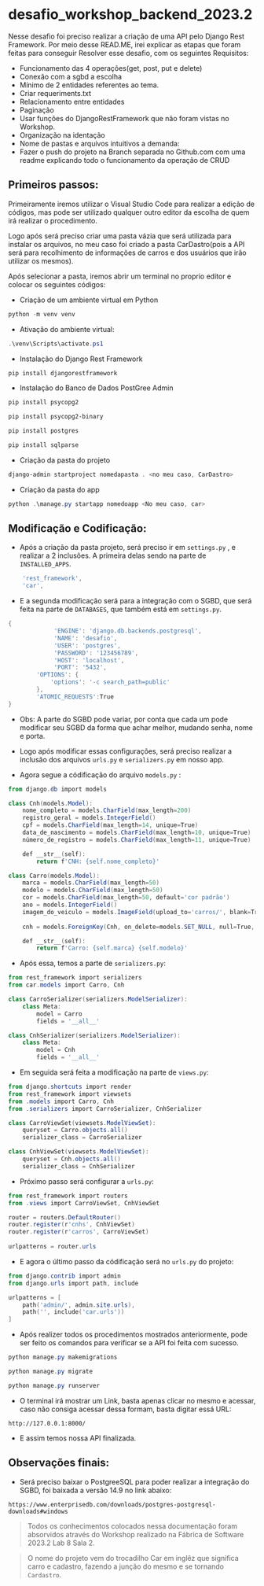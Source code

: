 # desafio_workshop_backend_2023.2

Nesse desafio foi preciso realizar a criação de uma API pelo Django Rest Framework. Por meio desse READ.ME, irei explicar as etapas que foram feitas para conseguir Resolver esse desafio, com os seguintes Requisitos:

- Funcionamento das 4 operações(get, post, put e delete)
- Conexão com a sgbd a escolha
- Mínimo de 2 entidades referentes ao tema.
- Criar requeriments.txt
- Relacionamento entre entidades
- Paginação
- Usar funções do DjangoRestFramework que não foram vistas no Workshop.
- Organização na identação
- Nome de pastas e arquivos intuitivos a demanda:
- Fazer o push do projeto na Branch separada no Github.com com uma readme explicando todo o funcionamento da operação de CRUD

## Primeiros passos:

Primeiramente iremos utilizar o Visual Studio Code para realizar a edição de códigos, mas pode ser utilizado qualquer outro editor da escolha de quem irá realizar o procedimento.

Logo após será preciso criar uma pasta vázia que será utilizada para instalar os arquivos, no meu caso foi criado a pasta CarDastro(pois a API será para recolhimento de informações de carros e dos usuários que irão utilizar os mesmos).

Após selecionar a pasta, iremos abrir um terminal no proprio editor e colocar os seguintes códigos:

- Criação de um ambiente virtual em Python

```ps1
python -m venv venv
```

- Ativação do ambiente virtual:

```ps1
.\venv\Scripts\activate.ps1
```

- Instalação do Django Rest Framework

 ```ps1
pip install djangorestframework
```
- Instalação do Banco de Dados PostGree Admin

 ```ps1
pip install psycopg2

pip install psycopg2-binary

pip install postgres

pip install sqlparse
```
- Criação da pasta do projeto

```ps1
django-admin startproject nomedapasta . <no meu caso, CarDastro>
```

- Criação da pasta do app

```ps1
python .\manage.py startapp nomedoapp <No meu caso, car> 
```

## Modificação e Codificação:

- Após a criação da pasta projeto, será preciso ir em ```settings.py``` , e realizar a 2 inclusões. A primeira delas sendo na parte de ```INSTALLED_APPS```.

```ps1
    'rest_framework',
    'car',
```

- E a segunda modificação será para a integração com o SGBD, que será feita na parte de ```DATABASES```, que também está em ```settings.py```.

```ps1
{
             'ENGINE': 'django.db.backends.postgresql',
             'NAME': 'desafio',
             'USER': 'postgres',
             'PASSWORD': '123456789',
             'HOST': 'localhost',
             'PORT': '5432',
        'OPTIONS': {
            'options': '-c search_path=public'
        },
        'ATOMIC_REQUESTS':True
}
```
- Obs: A parte do SGBD pode variar, por conta que cada um pode modificar seu SGBD da forma que achar melhor, mudando senha, nome e porta.

- Logo após modificar essas configurações, será preciso realizar a inclusão dos arquivos ```urls.py``` e ```serializers.py``` em nosso app.

- Agora segue a códificação do arquivo ```models.py``` :

```ps1
from django.db import models

class Cnh(models.Model):
    nome_completo = models.CharField(max_length=200)
    registro_geral = models.IntegerField()
    cpf = models.CharField(max_length=14, unique=True)
    data_de_nascimento = models.CharField(max_length=10, unique=True)
    número_de_registro = models.CharField(max_length=11, unique=True)

    def __str__(self):
        return f'CNH: {self.nome_completo}'

class Carro(models.Model):
    marca = models.CharField(max_length=50)
    modelo = models.CharField(max_length=50)
    cor = models.CharField(max_length=50, default='cor padrão')
    ano = models.IntegerField()
    imagem_do_veiculo = models.ImageField(upload_to='carros/', blank=True, null=True)
    
    cnh = models.ForeignKey(Cnh, on_delete=models.SET_NULL, null=True, blank=True)

    def __str__(self):
        return f'Carro: {self.marca} {self.modelo}'
```

- Após essa, temos a parte de ```serializers.py```:

```ps1
from rest_framework import serializers
from car.models import Carro, Cnh

class CarroSerializer(serializers.ModelSerializer):
    class Meta:
        model = Carro
        fields = '__all__'

class CnhSerializer(serializers.ModelSerializer):
    class Meta:
        model = Cnh
        fields = '__all__'
```

- Em seguida será feita a modificação na parte de ```views.py```:

```ps1
from django.shortcuts import render
from rest_framework import viewsets
from .models import Carro, Cnh
from .serializers import CarroSerializer, CnhSerializer

class CarroViewSet(viewsets.ModelViewSet):
    queryset = Carro.objects.all()
    serializer_class = CarroSerializer

class CnhViewSet(viewsets.ModelViewSet):
    queryset = Cnh.objects.all()
    serializer_class = CnhSerializer
```

- Próximo passo será configurar a ```urls.py```:

```ps1
from rest_framework import routers
from .views import CarroViewSet, CnhViewSet

router = routers.DefaultRouter()
router.register(r'cnhs', CnhViewSet)
router.register(r'carros', CarroViewSet) 
     
urlpatterns = router.urls
```

- E agora o último passo da códificação será no ```urls.py``` do projeto:

```ps1
from django.contrib import admin
from django.urls import path, include

urlpatterns = [
    path('admin/', admin.site.urls),
    path('', include('car.urls'))
]
```

- Após realizer todos os procedimentos mostrados anteriormente, pode ser feito os comandos para verificar se a API foi feita com sucesso.

```ps1
python manage.py makemigrations

python manage.py migrate

python manage.py runserver
```

- O terminal irá mostrar um Link, basta apenas clicar no mesmo e acessar, caso não consiga acessar dessa formam, basta digitar essá URL:

```
http://127.0.0.1:8000/
```

- E assim temos nossa API finalizada. 

## Observações finais:

- Será preciso baixar o PostgreeSQL para poder realizar a integração do SGBD, foi baixada a versão 14.9 no link abaixo:

```
https://www.enterprisedb.com/downloads/postgres-postgresql-downloads#windows
```

> Todos os conhecimentos colocados nessa documentação foram absorvidos através do Workshop realizado na Fábrica de Software 2023.2 Lab 8 Sala 2.

> O nome do projeto vem do trocadilho Car em inglêz que significa carro e cadastro, fazendo a junção do mesmo e se tornando ```Cardastro```.
